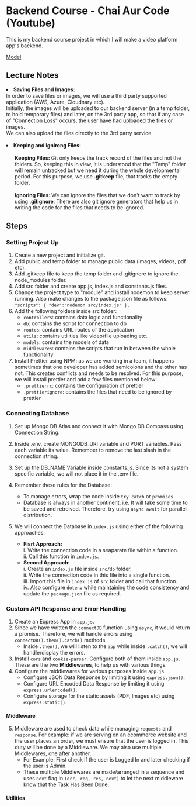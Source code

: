 # Backend Course - Chai Aur Code (Youtube)

This is my backend course project in which I will make a video platform app's backend.

[Model](https://app.eraser.io/workspace/YtPqZ1VogxGy1jzIDkzj)

## Lecture Notes

<li> <b> Saving Files and Images:</b> <br>
In order to save files or images, we will use a third party supported application (AWS, Azure, Cloudnary etc). <br> Initially, the images will be uploaded to our backend server (in a temp folder, to hold temporary files) and later, on the 3rd party app, so that if any case of "Connection Loss" occurs, the user have had uploaded the files or images. <br>
We can also upload the files directly to the 3rd party service. </li>
<br>
<li> <b>Keeping and Ignirong Files:</b><br><br>
<ul><b>Keeping Files: </b>Git only keeps the track record of the files and not the folders. So, keeping this in view, it is understood that the "Temp" folder will remain untracked but we need it during the whole developmental period. For this purpose, we use <b>.gitkeep</b> file, that tracks the empty folder.
<br><br>
<b>Ignoring Files: </b> We can ignore the files that we don't want to track by using <b>.gitignore</b>. There are also git ignore generators that help us in writing the code for the files that needs to be ignored. </ul> </li>

## Steps

### Setting Project Up

1. Create a new project and initialize git.
2. Add public and temp folder to manage public data (images, videos, pdf etc).
3. Add .gitkeep file to keep the temp folder and .gitignore to ignore the node_modules folder.
4. Add src folder and create app.js, index.js and constants.js files.
5. Change the project type to "module" and install nodemon to keep server running. Also make changes to the package.json file as follows: <br>
   `"scripts": {
    "dev":"nodemon src/index.js"
  }, `
6. Add the following folders inside src folder:
   - `controllers`: contains data logic and functionality
   - `db`: contains the script for connection to db
   - `routes`: contains URL routes of the application
   - `utils`: contains utilities like video/file uploading etc.
   - `models`: contains the models of data
   - `middlewares`: contains the scripts that run in between the whole functionality
7. Install Prettier using NPM: as we are working in a team, it happens sometimes that one developer has added semicolons and the other has not. This creates conflicts and needs to be resolved. For this purpose, we will install prettier and add a few files mentioned below:
   - `.prettierrc`: contains the configuration of prettier
   - `.prettierignore`: contains the files that need to be ignored by prettier

### Connecting Database

1. Set up Mongo DB Atlas and connect it with Mongo DB Compass using Connection String.
2. Inside .env, create MONGODB_URI variable and PORT variables. Pass each variable its value. Remember to remove the last slash in the connection string.
3. Set up the DB_NAME Variable inside constants.js. Since its not a system specific variable, we will not place it in the .env file.
4. Remember these rules for the Database:

    - To manage errors, wrap the code inside `try catch` or `promises`
    - Database is always in another continent. i.e. It will take some time to be saved and retreived. Therefore, try using `async await` for parallel distribution.
5. We will connect the Database in `index.js` using either of the following approaches:
  
    - <b>Fisrt Approach:</b> <br>
    i. Write the connection code in a seaparate file within a function. <br>
    ii. Call this function in `index.js`.
    - <b>Second Approach:</b> <br>
    i. Create an `index.js` file inside `src/db` folder. <br>
    ii. Write the connection code in this file into a single function. <br>
    iii. Import this file in `index.js` of `src` folder and call that function.<br>
    iv. Also configure `dotenv` while maintaining the code consistency and update the `package.json` file as required.

    
### Custom API Response and Error Handling
1. Create an Express App in `app.js`.
2. Since we have written the `connectDB` function using `async`, it would return a promise. Therefore, we will handle errors using `connectDB().then().catch()` methods.
      - Inside `.then()`, we will listen to the `app` while inside `.catch()`, we will handle/display the errors.
3. Install `cors` and `cookie-parser`. Configure both of them inside `app.js`. These are the two <b>Middlewares</b>, to help us with various things.
4. Configure the middlewares for various purposes inside `app.js`.
      - Configure JSON Data Response by limiting it using `express.json()`.
      - Configure URL Encoded Data Response by limiting it using `express.urlencoded()`.
      - Configure storage for the static assets (PDF, Images etc) using `express.static()`.

#### Middleware
5. Middleware are used to check data while managing `requests` and `response`. For example: if we are serving on an ecommerce website and the user places an order, we must ensure that the user is logged in. This duty will be done by a Middleware. We may also use multiple Middlewares, one after another.
      - For Example: First check if the user is Logged In and later checking if the user is Admin.
      - These multiple Middlewares are made/arranged in a sequence and uses `next` flag in `(err, req, res, next)` to let the next middleware know that the Task Has Been Done.

#### Utilities